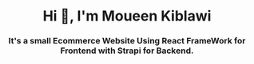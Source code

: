 <h1 align="center">Hi 👋, I'm Moueen Kiblawi </h1>
<h3 align="center">It's a small Ecommerce Website Using React FrameWork for Frontend with Strapi for Backend.  </h3>
